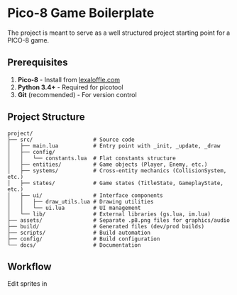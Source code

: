 # Pico-8 Game Boilerplate

The project is meant to serve as a well structured project starting point for a PICO-8 game. 

## Prerequisites

1. **Pico-8** - Install from [lexaloffle.com](https://www.lexaloffle.com/pico-8.php)
2. **Python 3.4+** - Required for picotool
3. **Git** (recommended) - For version control

## Project Structure

```
project/
├── src/                   # Source code
│   ├── main.lua           # Entry point with _init, _update, _draw
│   ├── config/
│   │   └── constants.lua  # Flat constants structure
│   ├── entities/          # Game objects (Player, Enemy, etc.)
│   ├── systems/           # Cross-entity mechanics (CollisionSystem, etc.)
│   ├── states/            # Game states (TitleState, GameplayState, etc.)
│   ├── ui/                # Interface components
│   │   ├── draw_utils.lua # Drawing utilities
│   │   └── ui.lua         # UI management
│   └── lib/               # External libraries (gs.lua, im.lua)
├── assets/                # Separate .p8.png files for graphics/audio
├── build/                 # Generated files (dev/prod builds)
├── scripts/               # Build automation
├── config/                # Build configuration
└── docs/                  # Documentation
```


## Workflow

Edit sprites in 